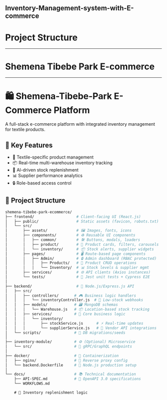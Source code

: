 ## Inventory-Management-system-with-E-commerce
# Project Structure

--- 
# Shemena Tibebe Park E-commerce
---
# 🛍️ Shemena-Tibebe-Park E-Commerce Platform

A full-stack e-commerce platform with integrated inventory management for textile products.

## 🌟 Key Features
- 🧶 Textile-specific product management
- 📦 Real-time multi-warehouse inventory tracking
- 🤖 AI-driven stock replenishment
- 📊 Supplier performance analytics
- 🔒 Role-based access control


## 📂 Project Structure

```bash
shemena-tibebe-park-ecommerce/
├── frontend/                   # Client-facing UI (React.js)
│   ├── public/                 # Static assets (favicon, robots.txt)
│   └── src/
│       ├── assets/             # 🖼️ Images, fonts, icons
│       ├── components/         # ♻️ Reusable UI components
│       │   ├── common/         # 🛠️ Buttons, modals, loaders
│       │   ├── product/        # 🧺 Product cards, filters, carousels
│       │   └── inventory/      # 📦 Stock alerts, supplier widgets
│       ├── pages/              # 🖥️ Route-based page components
│       │   ├── Admin/          # 🔒 Admin dashboard (RBAC protected)
│       │   │   ├── Products/   # 🧮 Product CRUD operations
│       │   │   └── Inventory/  # 📊 Stock levels & supplier mgmt
│       ├── services/           # 🌐 API clients (Axios instances)
│       └── tests/              # 🧪 Jest unit tests + Cypress E2E
│
├── backend/                    # 🚀 Node.js/Express.js API
│   ├── src/
│   │   ├── controllers/       # 🎮 Business logic handlers
│   │   │   └── inventoryController.js  # 🔄 Low-stock webhooks
│   │   ├── models/            # 🗃️ MongoDB schemas
│   │   │   └── Warehouse.js   # 📦 Location-based stock tracking
│   │   ├── services/          # 💼 Core business logic
│   │   │   └── inventory/     
│   │   │       ├── stockService.js      # ⚡ Real-time updates
│   │   │       └── supplierService.js   # 🤝 Vendor API integrations
│   └── scripts/               # 🔄 DB migrations/seeds
│
├── inventory-module/          # ⚙️ (Optional) Microservice
│   └── src/                   # 📡 gRPC/GraphQL endpoints
│
├── docker/                    # 🐳 Containerization
│   ├── nginx/                 # 🔄 Reverse proxy config
│   └── backend.Dockerfile     # 🐍 Node.js production setup
│
└── docs/                      # 📚 Technical documentation
    ├── API-SPEC.md            # 📑 OpenAPI 3.0 specifications
    └── WORKFLOWS.md
 ````
 
        # 🔄 Inventory replenishment logic